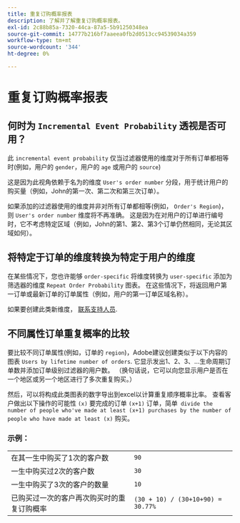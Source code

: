 ```yaml
---
title: 重复订购概率报表
description: 了解并了解重复订购概率报表。
exl-id: 2c88b85a-7320-44ca-87a5-5b91250348ea
source-git-commit: 14777b216bf7aaeea0fb2d0513cc94539034a359
workflow-type: tm+mt
source-wordcount: '344'
ht-degree: 0%

---
```


# 重复订购概率报表

## 何时为 `Incremental Event Probability` 透视是否可用？

此 `incremental event probability` 仅当过滤器使用的维度对于所有订单都相等时(例如，用户的 `gender`，用户的 `age` 或用户的 `source`)

这是因为此视角依赖于名为的维度 `User's order number` 分段，用于统计用户的购买量（例如，John的第一次、第二次和第三次订单）。

如果添加的过滤器使用的维度并非对所有订单都相等(例如， `Order's Region`)，则 `User's order number` 维度将不再准确。 这是因为在对用户的订单进行编号时，它不考虑特定区域（例如，John的第1、第2、第3个订单仍然相同，无论其区域如何）。

## 将特定于订单的维度转换为特定于用户的维度

在某些情况下，您也许能够 `order-specific` 将维度转换为 `user-specific` 添加为筛选器的维度 `Repeat Order Probability` 图表。 在这些情况下，将返回用户第一订单或最新订单的订单属性（例如，用户的第一订单区域名称）。

如果要创建此类新维度， [联系支持人员](https://experienceleague.adobe.com/docs/commerce-knowledge-base/kb/troubleshooting/miscellaneous/mbi-service-policies.html?lang=en).

## 不同属性订单重复概率的比较

要比较不同订单属性(例如，订单的 `region`)，Adobe建议创建类似于以下内容的图表 `Users by lifetime number of orders`. 它显示发出1、2、3、...生命周期订单数并添加订单级别过滤器的用户数。 （换句话说，它可以向您显示用户是否在一个地区或另一个地区进行了多次重复购买。）

然后，可以将构成此类图表的数字导出到excel以计算重复顺序概率比率。 查看客户做出以下操作的可能性 `(x)` 要完成的订单 `(x+1)` 订单，简单` divide the number of people who've made at least (x+1) purchases by the number of people who have made at least (x)` 购买。

### 示例：

|  |  |
|---|---|
| 在其一生中购买了1次的客户数 | `90` |
| 一生中购买过2次的客户数 | `30` |
| 一生中购买了3次的客户的数量 | `10` |
| 已购买过一次的客户再次购买时的重复订购概率 | `(30 + 10) / (30+10+90) = 30.77%` |
